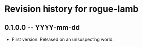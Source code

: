 # Revision history for rogue-lamb

## 0.1.0.0 -- YYYY-mm-dd

* First version. Released on an unsuspecting world.
